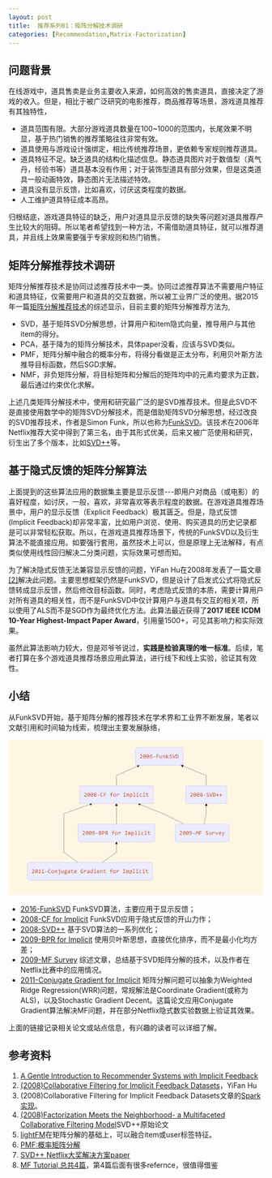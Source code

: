 ```yaml
---
layout: post
title:  推荐系列01：矩阵分解技术调研
categories: [Recommendation,Matrix-Factorization]
---
```




## 问题背景

在线游戏中，道具售卖是业务主要收入来源，如何高效的售卖道具，直接决定了游戏的收入。但是，相比于被广泛研究的电影推荐，商品推荐等场景，游戏道具推荐有其独特性，

* 道具范围有限。大部分游戏道具数量在100~1000的范围内，长尾效果不明显，基于热门销售的推荐策略往往非常有效。
* 道具使用与游戏设计强绑定，相比传统推荐场景，更依赖专家规则推荐道具。
* 道具特征不足。缺乏道具的结构化描述信息。静态道具图片对于数值型（真气丹，经验书等）道具基本没有作用；对于装饰型道具有部分效果，但是这类道具一般动画特效，静态图片无法描述特效。
* 道具没有显示反馈，比如喜欢，讨厌这类程度的数据。
* 人工维护道具特征成本高昂。

归根结底，游戏道具特征的缺乏，用户对道具显示反馈的缺失等问题对道具推荐产生比较大的阻碍。所以笔者希望找到一种方法，不需借助道具特征，就可以推荐道具，并且线上效果需要强于专家规则和热门销售。



## 矩阵分解推荐技术调研

矩阵分解推荐技术是协同过滤推荐技术中一类。协同过滤推荐算法不需要用户特征和道具特征，仅需要用户和道具的交互数据，所以被工业界广泛的使用。据2015年一篇[矩阵分解推荐技术](https://www.sciencedirect.com/science/article/pii/S1877050915007462)的综述显示，目前主要的矩阵分解推荐方法为,

- SVD，基于矩阵SVD分解思想，计算用户和item隐式向量，推导用户与其他item的得分。
- PCA，基于降为的矩阵分解技术，具体paper没看，应该与SVD类似。
- PMF，矩阵分解中融合的概率分布，将得分看做是正太分布，利用贝叶斯方法推导目标函数，然后SGD求解。
- NMF，非负矩阵分解，将目标矩阵和分解后的矩阵均中的元素均要求为正数，最后通过约束优化求解。

上述几类矩阵分解技术中，使用和研究最广泛的是SVD推荐技术。但是此SVD不是直接使用数学中的矩阵SVD分解技术，而是借助矩阵SVD分解思想，经过改良的SVD推荐技术，作者是Simon Funk，所以也称为[FunkSVD](http://sifter.org/simon/journal/20061211.html)。该技术在2006年Netflix推荐大奖中得到了第三名，由于其形式优美，后来又被广范使用和研究，衍生出了多个版本，比如[SVD++](http://www.cs.rochester.edu/twiki/pub/Main/HarpSeminar/Factorization_Meets_the_Neighborhood-_a_Multifaceted_Collaborative_Filtering_Model.pdf)等。



## 基于隐式反馈的矩阵分解算法

上面提到的这些算法应用的数据集主要是显示反馈---即用户对商品（或电影）的喜好程度，如讨厌，一般，喜欢，非常喜欢等表示程度的数据。在游戏道具推荐场景中，用户的显示反馈（Explicit Feedback）极其匮乏。但是，隐式反馈(Implicit Feedback)却非常丰富，比如用户浏览、使用、购买道具的历史记录都是可以非常轻松获取。所以，在游戏道具推荐场景下，传统的FunkSVD以及衍生算法不能直接应用。如要强行套用，虽然技术上可以，但是原理上无法解释，有点类似使用线性回归解决二分类问题，实际效果可想而知。

为了解决隐式反馈无法兼容显示反馈的问题，YiFan Hu在2008年发表了一篇文章[[2]](http://yifanhu.net/PUB/cf.pdf)解决此问题。主要思想框架仍然是FunkSVD，但是设计了启发式公式将隐式反馈转成显示反馈，然后修改目标函数。同时，考虑隐式反馈的本质，需要计算用户对所有道具的相关性，而不是FunkSVD中仅计算用户与道具有交互的相关项，所以使用了ALS而不是SGD作为最终优化方法。此算法最近获得了**2017 IEEE ICDM 10-Year Highest-Impact Paper Award**，引用量1500+，可见其影响力和实际效果。

虽然此算法影响力较大，但是邓爷爷说过，**实践是检验真理的唯一标准**。后续，笔者打算在多个游戏道具推荐场景应用此算法，进行线下和线上实验，验证其有效性。



## 小结

从FunkSVD开始，基于矩阵分解的推荐技术在学术界和工业界不断发展，笔者以文献引用和时间轴为线索，梳理出主要发展脉络，

![](/img/mf_history.png)

* [2016-FunkSVD](http://sifter.org/simon/journal/20061211.html) FunkSVD算法，主要应用于显示反馈；
* [2008-CF for Implicit](http://yifanhu.net/PUB/cf.pdf) FunkSVD应用于隐式反馈的开山力作；
* [2008-SVD++](http://www.cs.rochester.edu/twiki/pub/Main/HarpSeminar/Factorization_Meets_the_Neighborhood-_a_Multifaceted_Collaborative_Filtering_Model.pdf) 基于SVD算法的一系列优化；
* [2009-BPR for Implicit](https://arxiv.org/ftp/arxiv/papers/1205/1205.2618.pdf) 使用贝叶斯思想，直接优化排序，而不是最小化均方差；
* [2009-MF Survey](https://datajobs.com/data-science-repo/Recommender-Systems-[Netflix].pdf) 综述文章，总结基于SVD矩阵分解的技术，以及作者在Netflix比赛中的应用情况。
* [2011-Conjugate Gradient for Implicit](http://citeseerx.ist.psu.edu/viewdoc/download?doi=10.1.1.379.6473&rep=rep1&type=pdf) 矩阵分解问题可以抽象为Weighted Ridge Regression(WRR)问题，常规解法是Coordinate Gradient(或称为ALS)，以及Stochastic Gradient Decent。这篇论文应用Conjugate Gradient算法解决MF问题，并在部分Netflix隐式数实验数据上验证其效果。

上面的链接记录相关论文或站点信息，有兴趣的读者可以详细了解。



## 参考资料

1. [A Gentle Introduction to Recommender Systems with Implicit Feedback](https://jessesw.com/Rec-System/)
2. [(2008)Collaborative Filtering for Implicit Feedback Datasets](http://yifanhu.net/PUB/cf.pdf)，YiFan Hu 
3. (2008)Collaborative Filtering for Implicit Feedback Datasets文章的[Spark实现](http://spark.apache.org/docs/latest/mllib-collaborative-filtering.html)。
4. [(2008)Factorization Meets the Neighborhood- a Multifaceted Collaborative Filtering Model](https://github.com/gpfvic/IRR/blob/master/Factorization%20meets%20the%20neighborhood-%20a%20multifaceted%20collaborative%20filtering%20model.pdf)SVD++原始论文
5. [lightFM](https://github.com/lyst/lightfm)在矩阵分解的基础上，可以融合item或user标签特征。
6. [PMF:概率矩阵分解](https://zhuanlan.zhihu.com/p/27399967)
7. [SVD++ Netflix大奖解决方案paper](https://datajobs.com/data-science-repo/Recommender-Systems-[Netflix].pdf)
8. [MF Tutorial,总共4篇](http://nicolas-hug.com/blog/matrix_facto_1)，第4篇后面有很多refernce，很值得借鉴

